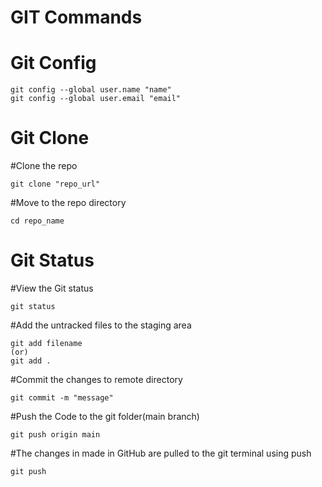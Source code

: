 # GIT Commands

# Git Config
```
git config --global user.name "name"
git config --global user.email "email"
```
# Git Clone
#Clone the repo
```
git clone "repo_url"
```
#Move to the repo directory
```
cd repo_name
```
# Git Status
#View the Git status
```
git status
```
#Add the untracked files to the staging area
```
git add filename
(or)
git add .
```
#Commit the changes to remote directory
```
git commit -m "message"
```
#Push the Code to the git folder(main branch)
```
git push origin main
```
#The changes in made in GitHub are pulled to the git terminal using push
```
git push
```


